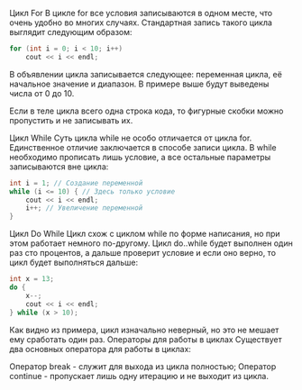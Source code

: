 Цикл For
В цикле for все условия записываются в одном месте, что очень удобно во многих случаях.
Стандартная запись такого цикла выглядит следующим образом:

```cpp
for (int i = 0; i < 10; i++)
    cout << i << endl;
```

В объявлении цикла записывается следующее: переменная цикла, её начальное значение и диапазон.
В примере выше будут выведены числа от 0 до 10.

Если в теле цикла всего одна строка кода, то фигурные скобки можно пропустить и не записывать их.

Цикл While
Суть цикла while не особо отличается от цикла for. Единственное отличие заключается в способе записи цикла.
В while необходимо прописать лишь условие, а все остальные параметры записываются вне цикла:

```cpp
int i = 1; // Создание переменной
while (i <= 10) { // Здесь только условие
    cout << i << endl;
    i++; // Увеличение переменной
}
```

Цикл Do While
Цикл схож с циклом while по форме написания, но при этом работает немного по-другому.
Цикл do..while будет выполнен один раз сто процентов, а дальше проверит условие и если оно верно, то цикл будет выполняться дальше:

```cpp
int x = 13;
do {
    x--;
    cout << i << endl;
} while (x > 10);
```

Как видно из примера, цикл изначально неверный, но это не мешает ему сработать один раз.
Операторы для работы в циклах
Существует два основных оператора для работы в циклах:

Оператор break - служит для выхода из цикла полностью;
Оператор continue - пропускает лишь одну итерацию и не выходит из цикла.
